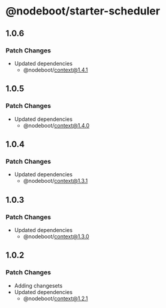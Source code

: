 # @nodeboot/starter-scheduler

## 1.0.6

### Patch Changes

-   Updated dependencies
    -   @nodeboot/context@1.4.1

## 1.0.5

### Patch Changes

-   Updated dependencies
    -   @nodeboot/context@1.4.0

## 1.0.4

### Patch Changes

-   Updated dependencies
    -   @nodeboot/context@1.3.1

## 1.0.3

### Patch Changes

-   Updated dependencies
    -   @nodeboot/context@1.3.0

## 1.0.2

### Patch Changes

-   Adding changesets
-   Updated dependencies
    -   @nodeboot/context@1.2.1
